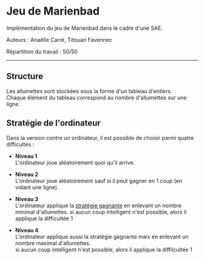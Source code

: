 # Jeu de Marienbad

Implémentation du jeu de Marienbad dans le cadre d'une SAE.

Auteurs : Anaëlle Carré, Titouan Favennec

Répartition du travail : 50/50

---

## Structure

Les allumettes sont stockées sous la forme d'un tableau d'entiers. \
Chaque élément du tableau correspond au nombre d'allumettes sur une ligne.


## Stratégie de l'ordinateur

Dans la version contre un ordinateur, il est possible de choisir parmi quatre difficultés :

- **Niveau 1** \
  L'ordinateur joue aléatoirement quoi qu'il arrive.

- **Niveau 2** \
  L'ordinateur joue aléatoirement sauf si il peut gagner en 1 coup (en vidant une ligne).

- **Niveau 3** \
  L'ordinateur applique la [stratégie gagnante](https://fr.wikipedia.org/wiki/Jeu_de_Marienbad#Strat%C3%A9gie_gagnante) en enlevant un nombre minimal d'allumettes.
  si aucun coup intelligent n'est possible, alors il applique la difficultée 1

- **Niveau 4** \
  L'ordinateur applique aussi la stratégie gagnante mais en enlevant un nombre maximal d'allumettes. \
  si aucun coup intelligent n'est possible, alors il applique la diffilcultée 1
